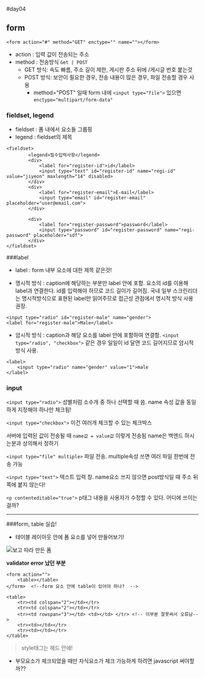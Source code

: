 #day04 

## form
`<form action="#" method="GET" enctype="" name=""></form>`

- action : 입력 값이 전송되는 주소
- method : 전송방식 `Get | POST` 
    + GET 방식: 속도 빠름, 주소 길이 제한, 게시판 주소 뒤에 /게시글 번호 붙는것
    + POST 방식: 보안이 필요한 경우, 전송 내용이 많은 경우, 파일 전송할 경우 사용
        * method="POST" 일때 form 내에 `<input type="file">` 있으면 `enctype="multipart/form-data"` 

### fieldset, legend
- fieldset : 폼 내에서 요소들 그룹핑
- legend : fieldset의 제목

```
<fieldset>
        <legend>필수입력사항</legend>
        <div>
            <label for="register-id">id</label> 
            <input type="text" id="register-id" name="regi-id"  value="jiyeon" maxlength="14" disabled>
        </div>
        <div>
            <label for="register-email">E-mail</label>
            <input type="email" id="register-email" placeholder="user@email.com">
        </div>

        <div>
            <label for="register-password">password</label> 
            <input type="password" id="register-password" name="regi-password" placeholder="sdf">
        </div>
</fieldset>
```

###label
- label : form 내부 요소에 대한 제목 같은것!

- 명시적 방식 : caption에 해당하는 부분만 label 안에 포함. 요소의 id를 이용해 label과 연결한다. id를 입력해야 하므로 코드 길이가 길어짐. 국내 일부 스크린리더는 명시적방식으로 표현된 label만 읽어주므로 접근성 관점에서 명시적 방식 사용 권장.
```
<input type="radio" id="register-male" name="gender"> 
<label for="register-male">Male</label>
```

- 암시적 방식 : caption과 해당 요소를 label 안에 포함하여 연결함. 
`<input type="radio", "checkbox">` 같은 경우 일일이 id 달면 코드 길어지므로 암시적 방식 사용.
```
<label>
    <input type="radio" name="gender" value="1">male
</label>
```

### input
`<input type="radio">`
 성별처럼 소수개 중 하나 선택할 때 씀. name 속성 값을 동일하게 지정해야 하나만 체크됨!
 
`<input type="checkbox">`
 이건 여러개 체크할 수 있는 체크박스

서버에 입력된 값이 전송될 때 `name값 = value값` 이렇게 전송됨
name은 백엔드 하시는분과 상의해서 정하기

`<input type="file" multiple>`
파일 전송. multiple속성 쓰면 여러 파일 한번에 전송 가능

`<input type="text">`
텍스트 입력 창. name요소 쓰지 않으면 post방식일 때 주소 뒤쪽에 붙지 않는다!

`<p contenteditable="true">`
p태그 내용을 사용자가 수정할 수 있다. 어디에 쓰이는걸까?

---

###form, table 실습!

- 테이블 레이아웃 안에 폼 요소를 넣어 만들어보기!

![보고 따라 만든 폼](http://www.uwec.edu/help/Acrobat9/Images/dialog/submit-form.gif)

**validator error 났던 부분**
```
<form action="">
    <table></table>
</form>  <!--form 요소 안에 table이 있어야 하나?  -->
```

```
<table>
    <tr><td colspan="2"></td></tr>
    <tr><td colspan="2"></td></tr>
    <tr><td rowspan="3"></td> <td></td> </tr> <!-- 이부분 잘못써서 오류남-->
    <tr><td></td></tr>
    <tr><td></td></tr>
</table>
```

>style태그는 헤드 안에!

- 부모요소가 체크되었을 때만 자식요소가 체크 가능하게 하려면 javascript 써야할까?? 
